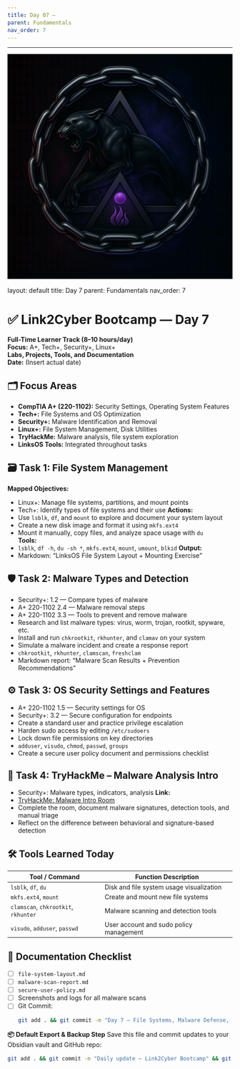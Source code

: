 ```yaml
---
title: Day 07 –
parent: Fundamentals
nav_order: 7
---
```

---
![Panther Icon](/assets/icons/icon-cyber-panther.png)

layout: default
title: Day 7
parent: Fundamentals
nav_order: 7

# ✅ Link2Cyber Bootcamp — Day 7
**Full-Time Learner Track (8–10 hours/day)**  
**Focus:** A+, Tech+, Security+, Linux+  
**Labs, Projects, Tools, and Documentation**  
**Date:** (Insert actual date)
## 🗂️ Focus Areas
- **CompTIA A+ (220-1102):** Security Settings, Operating System Features  
- **Tech+:** File Systems and OS Optimization  
- **Security+:** Malware Identification and Removal  
- **Linux+:** File System Management, Disk Utilities  
- **TryHackMe:** Malware analysis, file system exploration  
- **LinksOS Tools:** Integrated throughout tasks
## 🗃️ Task 1: File System Management
**Mapped Objectives:**  
- Linux+: Manage file systems, partitions, and mount points  
- Tech+: Identify types of file systems and their use
**Actions:**  
- Use `lsblk`, `df`, and `mount` to explore and document your system layout  
- Create a new disk image and format it using `mkfs.ext4`  
- Mount it manually, copy files, and analyze space usage with `du`  
**Tools:**  
- `lsblk`, `df -h`, `du -sh *`, `mkfs.ext4`, `mount`, `umount`, `blkid`
**Output:**  
- Markdown: “LinksOS File System Layout + Mounting Exercise”
## 🛡️ Task 2: Malware Types and Detection
- Security+: 1.2 — Compare types of malware  
- A+ 220-1102 2.4 — Malware removal steps  
- A+ 220-1102 3.3 — Tools to prevent and remove malware
- Research and list malware types: virus, worm, trojan, rootkit, spyware, etc.  
- Install and run `chkrootkit`, `rkhunter`, and `clamav` on your system  
- Simulate a malware incident and create a response report  
- `chkrootkit`, `rkhunter`, `clamscan`, `freshclam`
- Markdown report: “Malware Scan Results + Prevention Recommendations”
## ⚙️ Task 3: OS Security Settings and Features
- A+ 220-1102 1.5 — Security settings for OS  
- Security+: 3.2 — Secure configuration for endpoints
- Create a standard user and practice privilege escalation  
- Harden sudo access by editing `/etc/sudoers`  
- Lock down file permissions on key directories  
- `adduser`, `visudo`, `chmod`, `passwd`, `groups`
- Create a secure user policy document and permissions checklist
## 🧪 Task 4: TryHackMe – Malware Analysis Intro
- Security+: Malware types, indicators, analysis
**Link:**  
- [TryHackMe: Malware Intro Room](https://tryhackme.com/room/malwareintro)
- Complete the room, document malware signatures, detection tools, and manual triage  
- Reflect on the difference between behavioral and signature-based detection
## 🛠️ Tools Learned Today
| Tool / Command         | Function Description                           |
|------------------------|------------------------------------------------|
| `lsblk`, `df`, `du`    | Disk and file system usage visualization       |
| `mkfs.ext4`, `mount`   | Create and mount new file systems              |
| `clamscan`, `chkrootkit`, `rkhunter` | Malware scanning and detection tools |
| `visudo`, `adduser`, `passwd` | User account and sudo policy management |
## 📁 Documentation Checklist
- [ ] `file-system-layout.md`  
- [ ] `malware-scan-report.md`  
- [ ] `secure-user-policy.md`  
- [ ] Screenshots and logs for all malware scans  
- [ ] Git Commit:
  ```bash
  git add . && git commit -m "Day 7 – File Systems, Malware Defense, and OS Security" && git push origin main
  ```
**📦 Default Export & Backup Step**
Save this file and commit updates to your Obsidian vault and GitHub repo:
```bash
git add . && git commit -m "Daily update – Link2Cyber Bootcamp" && git push origin main
```
